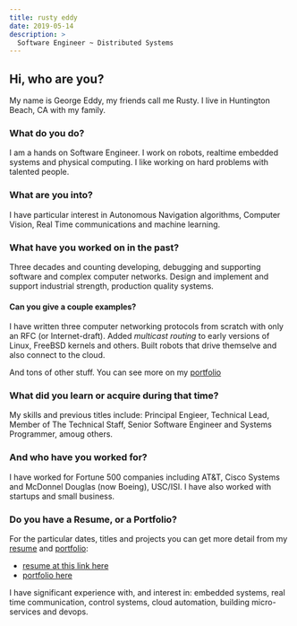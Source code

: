 ```yaml
---
title: rusty eddy
date: 2019-05-14
description: >
  Software Engineer ~ Distributed Systems
---
```


## Hi, who are you?

My name is George Eddy, my friends call me Rusty.  I live in
Huntington Beach, CA with my family.

### What do you do?

I am a hands on Software Engineer.  I work on robots, realtime
embedded systems and physical computing.  I like working on hard
problems with talented people.

### What are you into?
I have particular interest in Autonomous Navigation algorithms,
 Computer Vision, Real Time communications and machine learning.

### What have you worked on in the past?
Three decades and counting developing, debugging and supporting
software and complex computer networks.  Design and implement and
support industrial strength, production quality systems. 

#### Can you give a couple examples?

I have written three computer networking protocols from scratch with
only an RFC (or Internet-draft).  Added _multicast routing_ to early
versions of Linux, FreeBSD kernels and others.  Built robots that
drive themselve and also connect to the cloud.

And tons of other stuff.  You can see more on my [portfolio](/portfolio)

### What did you learn or acquire during that time?

My skills and previous titles include: Principal Engieer,
Technical Lead, Member of The Technical Staff, Senior Software
Engineer and Systems Programmer, amoug others.

### And who have you worked for?
I have worked for Fortune 500 companies including AT&T, Cisco Systems
and McDonnel Douglas (now Boeing), USC/ISI.  I have also worked with
startups and small business.

### Do you have a Resume, or a Portfolio?

For the particular dates, titles and projects you can get more detail
from my [resume](http://resume.rustyeddy.com) and 
[portfolio](http://portfolio.rustyeddy.com):

- [resume at this link here](http://resume.rustyeddy.com)
- [portfolio here](http://portfolio.rustyeddy.com)

I have significant experience with, and interest in: embedded systems,
real time communication, control systems, cloud automation,
building micro-services and devops.

